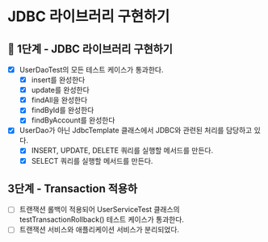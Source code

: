 # JDBC 라이브러리 구현하기

## 🚀 1단계 - JDBC 라이브러리 구현하기

- [x] UserDaoTest의 모든 테스트 케이스가 통과한다.
    - [x] insert를 완성한다
    - [x] update를 완성한다
    - [x] findAll을 완성한다
    - [x] findById를 완성한다
    - [x] findByAccount를 완성한다
- [x] UserDao가 아닌 JdbcTemplate 클래스에서 JDBC와 관련된 처리를 담당하고 있다.
    - [x] INSERT, UPDATE, DELETE 쿼리를 실행할 메서드를 만든다.
    - [x] SELECT 쿼리를 실행할 메서드를 만든다.

## 3단계 - Transaction 적용하

- [ ] 트랜잭션 롤백이 적용되어 UserServiceTest 클래스의 testTransactionRollback() 테스트 케이스가 통과한다.
- [ ] 트랜잭션 서비스와 애플리케이션 서비스가 분리되었다.